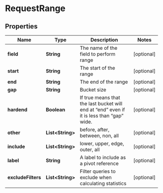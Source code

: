 
# RequestRange

## Properties
Name | Type | Description | Notes
------------ | ------------- | ------------- | -------------
**field** | **String** | The name of the field to perform range |  [optional]
**start** | **String** | The start of the range |  [optional]
**end** | **String** | The end of the range |  [optional]
**gap** | **String** | Bucket size |  [optional]
**hardend** | **Boolean** | If true means that the last bucket will end at “end” even if it is less than “gap” wide. |  [optional]
**other** | **List&lt;String&gt;** | before, after, between, non, all |  [optional]
**include** | **List&lt;String&gt;** | lower, upper, edge, outer, all |  [optional]
**label** | **String** | A label to include as a pivot reference |  [optional]
**excludeFilters** | **List&lt;String&gt;** | Filter queries to exclude when calculating statistics |  [optional]



